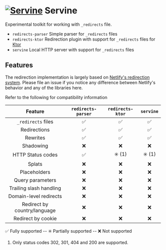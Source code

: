 # [![Servine](https://img.pokemondb.net/sprites/black-white-2/anim/normal/servine.gif)](http://pokemondb.net/pokedex/servine) Servine

Experimental toolkit for working with `_redirects` file.

* `redirects-parser` Simple parser for `_redirects` files
* `redirects-ktor` Redirection plugin with support for `_redirects` files for [Ktor](https://ktor.io)
* `servine` Local HTTP server with support for `_redirects` files

## Features

The redirection implementation is largely based
on [Netlify's redirection system](https://docs.netlify.com/routing/redirects/). Please file an issue if you notice any difference between Netlify's behavior and any of the libraries here.

Refer to the following for compatibility information

| Feature | `redirects-parser` | `redirects-ktor` | `servine` |
|:-------:|:------------------:|:----------------:|:---------:|
| `_redirects` files            | ✅ | ✅ | ✅ |
| Redirections                  | ✅ | ✅ | ✅ |
| Rewrites                      | ✅ | ✅ | ✅ |
| Shadowing                     | ❌ | ❌ | ❌ |
| HTTP Status codes             | ✅ | ✳️ (1) | ✳️ (1) |
| Splats                        | ❌ | ❌ | ❌ |
| Placeholders                  | ❌ | ❌ | ❌ |
| Query parameters              | ❌ | ❌ | ❌ |
| Trailing slash handling       | ❌ | ❌ | ❌ |
| Domain-level redirects        | ❌ | ❌ | ❌ |
| Redirect by country/language  | ❌ | ❌ | ❌ |
| Redirect by cookie            | ❌ | ❌ | ❌ |

✅ Fully supported -- ✳️ Partially supported -- ❌ Not supported

1. Only status codes 302, 301, 404 and 200 are supported.